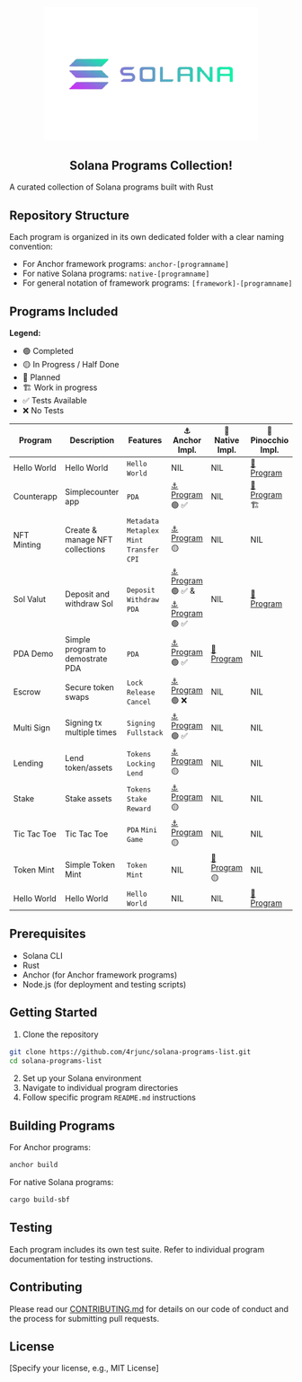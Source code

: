 <div align="center">
 <img src="./banner.png" alt="solana" width="380">

 <h2> Solana Programs Collection! </h2>
</div>

A curated collection of Solana programs built with Rust

## Repository Structure

Each program is organized in its own dedicated folder with a clear naming convention:

- For Anchor framework programs: `anchor-[programname]`
- For native Solana programs: `native-[programname]`
- For general notation of framework programs: `[framework]-[programname]`

## Programs Included

**Legend:**

- 🟢 Completed
- 🟡 In Progress / Half Done
- 🔴 Planned
- 🏗️ Work in progress
- ✅ Tests Available
- ❌ No Tests

| Program                                                                                     | Description                      | Features                                      | ⚓ Anchor Impl.                           | 🦀 Native Impl.       |🤥Pinocchio Impl. |
|--------------------------------|--------------------------------|--------------------------------|--------------------------------|--------------------------------|--------------------------------|
| Hello World     | Hello World               | `Hello World`                      | NIL       |  NIL      | [🤥 Program](https://github.com/4rjunc/solana-programs-list/tree/main/pinocchio-hello-world)  |
| Counterapp  | Simplecounter app                | `PDA`                                         | [⚓ Program](https://github.com/4rjunc/solana-programs-list/tree/main/anchor-counterapp) 🟢 ✅      | NIL    | [🤥 Program](https://github.com/4rjunc/solana-programs-list/tree/main/pinocchio-counterapp)  🏗️    |
| NFT Minting | Create & manage NFT collections  | `Metadata` `Metaplex` `Mint` `Transfer` `CPI` | [⚓ Program](https://github.com/4rjunc/solana-programs-list/tree/main/anchor-nft-metaplex) 🟡       | NIL    | NIL    |
| Sol Valut   | Deposit and withdraw Sol         | `Deposit` `Withdraw` `PDA`                    | [⚓ Program](https://github.com/4rjunc/solana-programs-list/tree/main/anchor-sol-vault) 🟢 ✅ & [⚓ Program](https://github.com/4rjunc/solana-programs-list/tree/main/anchor-vault-manager) 🟢 ✅   | NIL    | [🤥 Program](https://github.com/4rjunc/pinocchio-vault/)    |
| PDA Demo    | Simple program to demostrate PDA | `PDA`                                         | [⚓ Program](https://github.com/4rjunc/solana-programs-list/tree/main/anchor-pda) 🟢 ✅     | [🦀 Program](https://github.com/4rjunc/solana-programs-list/tree/main/native-pda)    | NIL    |
| Escrow      | Secure token swaps               | `Lock` `Release` `Cancel`                     | [⚓ Program](https://github.com/4rjunc/solana-programs-list/tree/main/anchor-escrow) 🟢 ❌      | NIL      | NIL    |
| Multi Sign      | Signing tx multiple times               | `Signing` `Fullstack`                     | [⚓ Program](https://github.com/4rjunc/solana-dual-signing/) 🟢 ✅       | NIL      | NIL    |
| Lending      | Lend token/assets               | `Tokens` `Locking` `Lend`                     | [⚓ Program](https://github.com/4rjunc/solana-programs-list/tree/main/anchor-lending) 🟡       | NIL      | NIL    |
| Stake      | Stake assets               | `Tokens` `Stake` `Reward`                     | [⚓ Program](https://github.com/4rjunc/solana-programs-list/tree/main/anchor-staking) 🟡       | NIL      | NIL    |
| Tic Tac Toe      | Tic Tac Toe               | `PDA` `Mini Game`                      | [⚓ Program](https://github.com/4rjunc/solana-programs-list/tree/main/anchor-tic-tac-toe) 🟡       | NIL      | NIL    |
| Token Mint      | Simple Token Mint               | `Token` `Mint`                      | NIL       | [🦀 Program](https://github.com/4rjunc/solana-programs-list/tree/main/native-token) 🟡      | NIL    |
| Hello World     | Hello World               | `Hello World`                      | NIL       |  NIL      | [🤥 Program](https://github.com/4rjunc/solana-programs-list/tree/main/pinocchio-hello-world)  |





## Prerequisites

- Solana CLI
- Rust
- Anchor (for Anchor framework programs)
- Node.js (for deployment and testing scripts)

## Getting Started

1. Clone the repository

```bash
git clone https://github.com/4rjunc/solana-programs-list.git
cd solana-programs-list
```

2. Set up your Solana environment
3. Navigate to individual program directories
4. Follow specific program `README.md` instructions

## Building Programs

For Anchor programs:

```bash
anchor build
```

For native Solana programs:

```bash
cargo build-sbf
```

## Testing

Each program includes its own test suite. Refer to individual program documentation for testing instructions.

## Contributing

Please read our [CONTRIBUTING.md](CONTRIBUTING.md) for details on our code of conduct and the process for submitting pull requests.

## License

[Specify your license, e.g., MIT License]
